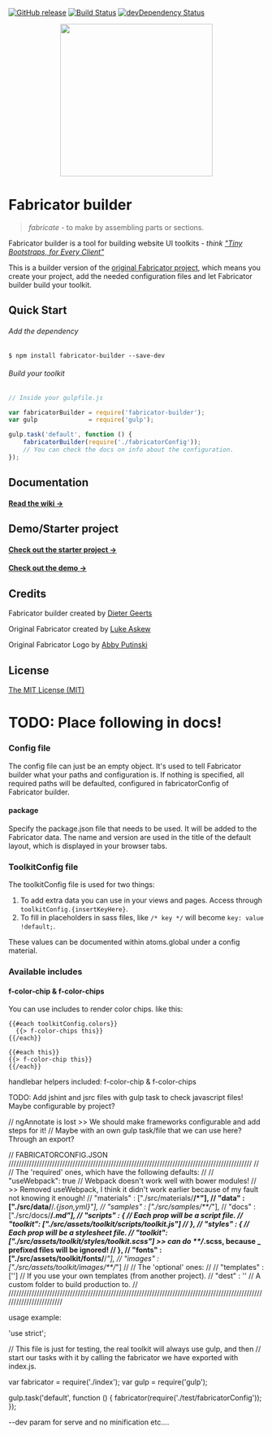 [![GitHub release](https://img.shields.io/github/release/dietergeerts/fabricator-builder.svg)]()
[![Build Status](https://travis-ci.org/dietergeerts/fabricator-builder.svg)](https://travis-ci.org/dietergeerts/fabricator-builder)
[![devDependency Status](https://david-dm.org/dietergeerts/fabricator-builder/dev-status.svg)](https://david-dm.org/dietergeerts/fabricator-builder#info=devDependencies)

<p align="center">
  <img src="https://rawgit.com/dietergeerts/fabricator/master/logo.svg" width="300">
</p>

# Fabricator builder

> _fabricate_ - to make by assembling parts or sections.

Fabricator builder is a tool for building website UI toolkits - _think ["Tiny Bootstraps, for Every Client"](http://daverupert.com/2013/04/responsive-deliverables/#tiny-bootstraps-for-every-client)_

This is a builder version of the [original Fabricator project](https://github.com/fbrctr/fabricator), 
which means you create your project, add the needed configuration files and let Fabricator builder build your toolkit.

## Quick Start

###### Add the dependency

```
$ npm install fabricator-builder --save-dev
```

###### Build your toolkit

```javascript
// Inside your gulpfile.js

var fabricatorBuilder = require('fabricator-builder');
var gulp              = require('gulp');

gulp.task('default', function () {
    fabricatorBuilder(require('./fabricatorConfig'));
    // You can check the docs on info about the configuration.
});
```

## Documentation

#### [Read the wiki →](https://github.com/dietergeerts/fabricator-builder/wiki)

## Demo/Starter project

#### [Check out the starter project →](https://github.com/dietergeerts/fabricator-starter)
#### [Check out the demo →](http://www.dworks.be/fabricator-builder-demo/)

## Credits

Fabricator builder created by [Dieter Geerts](https://github.com/dietergeerts)

Original Fabricator created by [Luke Askew](http://twitter.com/lukeaskew)

Original Fabricator Logo by [Abby Putinski](https://abbyputinski.com/)

## License

[The MIT License (MIT)](http://opensource.org/licenses/mit-license.php)







# TODO: Place following in docs!





### Config file

The config file can just be an empty object. It's used to tell Fabricator builder what your paths and configuration is.
If nothing is specified, all required paths will be defaulted, configured in fabricatorConfig of Fabricator builder.

#### package

Specify the package.json file that needs to be used. It will be added to the Fabricator data.
The name and version are used in the title of the default layout, which is displayed in your browser tabs.

### ToolkitConfig file

The toolkitConfig file is used for two things:
 
1. To add extra data you can use in your views and pages. Access through `toolkitConfig.{insertKeyHere}`.
2. To fill in placeholders in sass files, like `/* key */` will become `key: value !default;`.

These values can be documented within atoms.global under a config material.

### Available includes

#### f-color-chip & f-color-chips

You can use includes to render color chips. like this:

```
{{#each toolkitConfig.colors}}
  {{> f-color-chips this}}
{{/each}}
```
```
{{#each this}}
{{> f-color-chip this}}
{{/each}}
```



handlebar helpers included: f-color-chip & f-color-chips

TODO: Add jshint and jsrc files with gulp task to check javascript files! Maybe configurable by project?

// ngAnnotate is lost >> We should make frameworks configurable and add steps for it!
// Maybe with an own gulp task/file that we can use here? Through an export?

// FABRICATORCONFIG.JSON ///////////////////////////////////////////////////////////////////////////////////////////////
//
// The 'required' ones, which have the following defaults:
//
//	"useWebpack": true  // Webpack doesn't work well with bower modules!
// >> Removed useWebpack, I think it didn't work earlier because of my fault not knowing it enough!
//	"materials" : ["./src/materials/**/*"],
//	"data"      : ["./src/data/**/*.{json,yml}"],
//	"samples"   : ["./src/samples/**/*"],
//	"docs"      : ["./src/docs/**/*.md"],
//	"scripts"   : {  // Each prop will be a script file.
// 		"toolkit": ["./src/assets/toolkit/scripts/toolkit.js"]
// 	},
//	"styles"    : {  // Each prop will be a stylesheet file.
// 		"toolkit": ["./src/assets/toolkit/styles/toolkit.scss"] >> can do **/*.scss, because _ prefixed files will be ignored!
// 	},
//	"fonts"     : ["./src/assets/toolkit/fonts/**/*"],
//	"images"    : ["./src/assets/toolkit/images/**/*"]
//
// The 'optional' ones:
//
//  "templates"          : ['']  // If you use your own templates (from another project).
//	"dest"      :  ''   // A custom folder to build production to.
//
////////////////////////////////////////////////////////////////////////////////////////////////////////////////////////


usage example: 

'use strict';

// This file is just for testing, the real toolkit will always use gulp, and then
// start our tasks with it by calling the fabricator we have exported with index.js.

var fabricator = require('./index');
var gulp       = require('gulp');

gulp.task('default', function () {
	fabricator(require('./test/fabricatorConfig'));
});


--dev param for serve and no minification etc....
